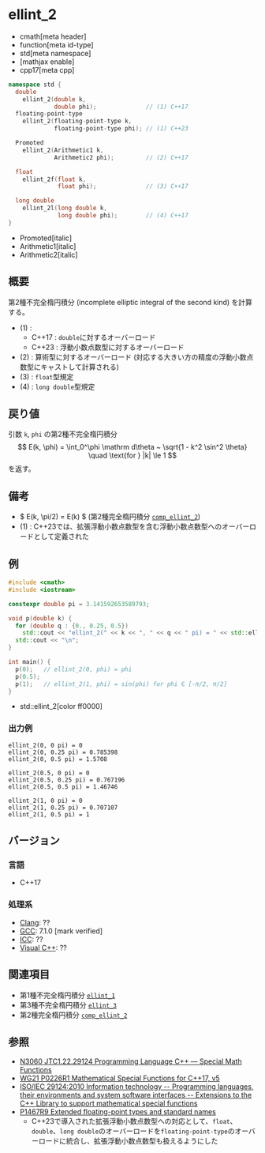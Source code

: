 # ellint_2
* cmath[meta header]
* function[meta id-type]
* std[meta namespace]
* [mathjax enable]
* cpp17[meta cpp]

```cpp
namespace std {
  double
    ellint_2(double k,
             double phi);              // (1) C++17
  floating-point-type
    ellint_2(floating-point-type k,
             floating-point-type phi); // (1) C++23

  Promoted
    ellint_2(Arithmetic1 k,
             Arithmetic2 phi);         // (2) C++17

  float
    ellint_2f(float k,
              float phi);              // (3) C++17

  long double
    ellint_2l(long double k,
              long double phi);        // (4) C++17
}
```
* Promoted[italic]
* Arithmetic1[italic]
* Arithmetic2[italic]

## 概要
第2種不完全楕円積分 (incomplete elliptic integral of the second kind) を計算する。

- (1) :
    - C++17 : `double`に対するオーバーロード
    - C++23 : 浮動小数点数型に対するオーバーロード
- (2) : 算術型に対するオーバーロード (対応する大きい方の精度の浮動小数点数型にキャストして計算される)
- (3) : `float`型規定
- (4) : `long double`型規定


## 戻り値
引数 `k`, `phi` の第2種不完全楕円積分
$$
E(k, \phi) = \int_0^\phi \mathrm d\theta ~ \sqrt{1 - k^2 \sin^2 \theta}
\quad \text{for } |k| \le 1
$$
を返す。


## 備考
- $ E(k, \pi/2) = E(k) $ (第2種完全楕円積分 [`comp_ellint_2`](comp_ellint_2.md))
- (1) : C++23では、拡張浮動小数点数型を含む浮動小数点数型へのオーバーロードとして定義された


## 例
```cpp example
#include <cmath>
#include <iostream>

constexpr double pi = 3.141592653589793;

void p(double k) {
  for (double q : {0., 0.25, 0.5})
    std::cout << "ellint_2(" << k << ", " << q << " pi) = " << std::ellint_2(k, q * pi) << "\n";
  std::cout << "\n";
}

int main() {
  p(0);   // ellint_2(0, phi) = phi
  p(0.5);
  p(1);   // ellint_2(1, phi) = sin(phi) for phi ∈ [-π/2, π/2]
}
```
* std::ellint_2[color ff0000]

### 出力例
```
ellint_2(0, 0 pi) = 0
ellint_2(0, 0.25 pi) = 0.785398
ellint_2(0, 0.5 pi) = 1.5708

ellint_2(0.5, 0 pi) = 0
ellint_2(0.5, 0.25 pi) = 0.767196
ellint_2(0.5, 0.5 pi) = 1.46746

ellint_2(1, 0 pi) = 0
ellint_2(1, 0.25 pi) = 0.707107
ellint_2(1, 0.5 pi) = 1

```


## バージョン
### 言語
- C++17

### 処理系
- [Clang](/implementation.md#clang): ??
- [GCC](/implementation.md#gcc): 7.1.0 [mark verified]
- [ICC](/implementation.md#icc): ??
- [Visual C++](/implementation.md#visual_cpp): ??


## 関連項目
- 第1種不完全楕円積分 [`ellint_1`](ellint_1.md)
- 第3種不完全楕円積分 [`ellint_3`](ellint_3.md)
- 第2種完全楕円積分 [`comp_ellint_2`](comp_ellint_2.md)


## 参照
- [N3060 JTC1.22.29124 Programming Language C++ — Special Math Functions](http://www.open-std.org/jtc1/sc22/wg21/docs/papers/2010/n3060.pdf)
- [WG21 P0226R1 Mathematical Special Functions for C++17, v5](https://isocpp.org/files/papers/P0226R1.pdf)
- [ISO/IEC 29124:2010 Information technology -- Programming languages, their environments and system software interfaces -- Extensions to the C++ Library to support mathematical special functions](https://www.iso.org/standard/50511.html)
- [P1467R9 Extended floating-point types and standard names](https://www.open-std.org/jtc1/sc22/wg21/docs/papers/2022/p1467r9.html)
    - C++23で導入された拡張浮動小数点数型への対応として、`float`、`double`、`long double`のオーバーロードを`floating-point-type`のオーバーロードに統合し、拡張浮動小数点数型も扱えるようにした

